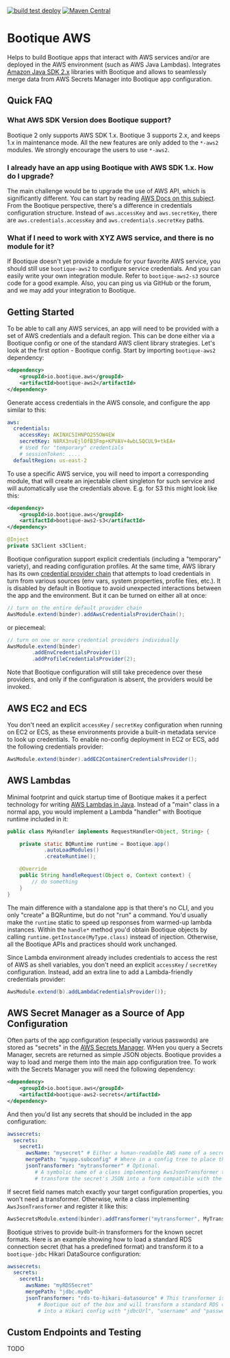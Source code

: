<!--
  Licensed to ObjectStyle LLC under one
  or more contributor license agreements.  See the NOTICE file
  distributed with this work for additional information
  regarding copyright ownership.  The ObjectStyle LLC licenses
  this file to you under the Apache License, Version 2.0 (the
  "License"); you may not use this file except in compliance
  with the License.  You may obtain a copy of the License at

    http://www.apache.org/licenses/LICENSE-2.0

  Unless required by applicable law or agreed to in writing,
  software distributed under the License is distributed on an
  "AS IS" BASIS, WITHOUT WARRANTIES OR CONDITIONS OF ANY
  KIND, either express or implied.  See the License for the
  specific language governing permissions and limitations
  under the License.
  -->

[![build test deploy](https://github.com/bootique/bootique-aws/actions/workflows/maven.yml/badge.svg)](https://github.com/bootique/bootique-aws/actions/workflows/maven.yml)
[![Maven Central](https://img.shields.io/maven-central/v/io.bootique.aws/bootique-aws.svg?colorB=brightgreen)](https://search.maven.org/artifact/io.bootique.aws/bootique-aws)

# Bootique AWS

Helps to build Bootique apps that interact with AWS services and/or are deployed in the AWS environment (such as AWS 
Java Lambdas). Integrates [Amazon Java SDK 2.x](https://aws.amazon.com/sdk-for-java/) libraries with Bootique and allows 
to seamlessly merge data from AWS Secrets Manager into Bootique app configuration.

## Quick FAQ
### What AWS SDK Version does Bootique support?
Bootique 2 only supports AWS SDK 1.x. Bootique 3 supports 2.x, and keeps 1.x in maintenance mode. 
All the new features are only added to the `*-aws2` modules. We strongly encourage the users to use `*-aws2`.

### I already have an app using Bootique with AWS SDK 1.x. How do I upgrade?
The main challenge would be to upgrade the use of AWS API, which is significantly different. You can start by reading
[AWS Docs on this subject](https://docs.aws.amazon.com/sdk-for-java/latest/developer-guide/migration.html). From the
Bootique perspective, there's a difference in credentials configuration structure. Instead of `aws.accessKey` and 
`aws.secretKey`, there are `aws.credentials.accessKey` and `aws.credentials.secretKey` paths.

### What if I need to work with XYZ AWS service, and there is no module for it?
If Bootique doesn't yet provide a module for your favorite AWS service, you should still use `bootique-aws2` to configure
service credentials. And you can easily write your own integration module. Refer to `bootique-aws2-s3` source code for 
a good example. Also, you can ping us via GitHub or the forum, and we may add your integration to Bootique.

## Getting Started

To be able to call any AWS services, an app will need to be provided with a set of AWS credentials and a default region. 
This can be done either via a Bootique config or one of the standard AWS client library strategies. Let's look at the 
first option - Bootique config. Start by importing `bootique-aws2` dependency:
```xml
<dependency>
	<groupId>io.bootique.aws</groupId>
	<artifactId>bootique-aws2</artifactId>
</dependency>
```
Generate access credentials in the AWS console, and configure the app similar to this:
```yaml
aws:
  credentials: 
    accessKey: AKINXC5IHNPO255OW4EW
    secretKey: N8RX3nvEjlOfB3Fmp+KPVAV+4wbLSQCUL9+tkEA+
    # Used for "temporary" credentials
    # sessionToken: ....
  defaultRegion: us-east-2
```
To use a specific AWS service, you will need to import a corresponding module, that will create an injectable
client singleton for such service and will automatically use the credentials above. E.g. for S3 this might look like
this:
```xml
<dependency>
	<groupId>io.bootique.aws</groupId>
	<artifactId>bootique-aws2-s3</artifactId>
</dependency>
```

```java
@Inject
private S3Client s3Client;
```

Bootique configuration support explicit credentials (including a "temporary" variety), and reading configuration
profiles. At the same time, AWS library has its own 
[credential provider chain](https://docs.aws.amazon.com/sdk-for-java/latest/developer-guide/credentials.html) that 
attempts to load credentials in turn from various sources (env vars, system properties, profile files, etc.). It is 
disabled by default in Bootique to avoid unexpected interactions between the app and the environment. But it can be 
turned on either all at once:
```java
// turn on the entire default provider chain
AwsModule.extend(binder).addAwsCredentialsProviderChain();
```
or piecemeal:

```java
// turn on one or more credential providers individually
AwsModule.extend(binder)
        .addEnvCredentialsProvider(1)
        .addProfileCredentialsProvider(2);
```
Note that Bootique configuration will still take precedence over these providers, and only if the configuration is
absent, the providers would be invoked.

## AWS EC2 and ECS

You don't need an explicit `accessKey` / `secretKey` configuration when running on EC2 or ECS, as these environments 
provide a built-in metadata service to look up credentials. To enable no-config deployment in EC2 or ECS, add the 
following credentials provider:
```java
AwsModule.extend(binder).addEC2ContainerCredentialsProvider();
```

## AWS Lambdas

Minimal footprint and quick startup time of Bootique makes it a perfect technology for writing 
[AWS Lambdas in Java](https://docs.aws.amazon.com/lambda/latest/dg/lambda-java.html). Instead of a "main" class in a 
normal app, you would implement a Lambda "handler" with Bootique runtime included in it:
```java
public class MyHandler implements RequestHandler<Object, String> {

    private static BQRuntime runtime = Bootique.app()
            .autoLoadModules()
            .createRuntime();

    @Override
    public String handleRequest(Object o, Context context) {
        // do something
    }
}
```
The main difference with a standalone app is that there's no CLI, and you only "create" a BQRuntime, but do not
"run" a command. You'd usually make the `runtime` static to speed up responses from warmed-up lambda instances.
Within the `handle*` method you'd obtain Bootique objects by calling `runtime.getInstance(MyType.class)` instead of
injection. Otherwise, all the Bootique APIs and practices should work unchanged.

Since Lambda environment already includes credentials to access the rest of AWS as shell variables, you don't need an
explicit `accessKey` / `secretKey` configuration. Instead, add an extra line to add a Lambda-friendly credentials 
provider:
```java
AwsModule.extend(b).addLambdaCredentialsProvider());
```

## AWS Secret Manager as a Source of App Configuration

Often parts of the app configuration (especially various passwords) are stored as "secrets" in the 
[AWS Secrets Manager](https://aws.amazon.com/secrets-manager/). WHen you query a Secrets Manager, secrets are returned 
as simple JSON objects. Bootique provides a way to load and merge them into the main app configuration tree. To work 
with the Secrets Manager you will need the following dependency:

```xml
<dependency>
	<groupId>io.bootique.aws</groupId>
	<artifactId>bootique-aws2-secrets</artifactId>
</dependency>
```
And then you'd list any secrets that should be included in the app configuration:
```yaml
awssecrets:
  secrets:
    secret1:
      awsName: "mysecret" # Either a human-readable AWS name of a secret or an AWS ARN
      mergePath: "myapp.subconfig" # Where in a config tree to place the loaded secret
      jsonTransformer: "mytransformer" # Optional. 
         # A symbolic name of a class implementing AwsJsonTransformer that would 
         # transform the secret's JSON into a form compatible with the app config.
```
If secret field names match exactly your target configuration properties, you won't need a transformer. Otherwise, 
write a class implementing `AwsJsonTransformer` and register it like this:
```java
AwsSecretsModule.extend(binder).addTransformer("mytransformer", MyTransformer.class);
```
Bootique strives to provide built-in transformers for the known secret formats. Here is an example showing how to 
load a standard RDS connection secret (that has a predefined format) and transform it to a `bootique-jdbc` Hikari 
DataSource configuration:

```yaml
awssecrets:
  secrets:
    secret1: 
      awsName: "myRDSSecret"
      mergePath: "jdbc.mydb"
      jsonTransformer: "rds-to-hikari-datasource" # This transformer is provided by 
          # Bootique out of the box and will transform a standard RDS connection secret
          # into a Hikari config with "jdbcUrl", "username" and "password" keys.
```

## Custom Endpoints and Testing

TODO